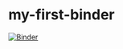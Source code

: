 # my-first-binder
[![Binder](https://mybinder.org/badge_logo.svg)](https://mybinder.org/v2/gh/saiyash1th/my-first-binder/HEAD)

